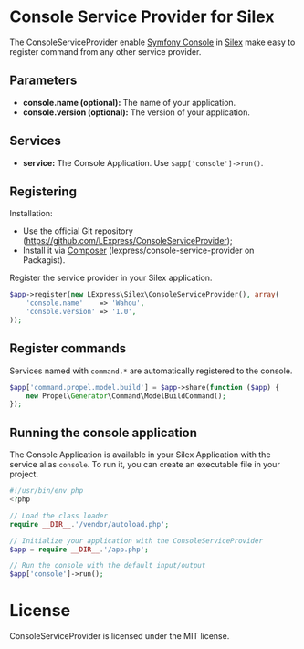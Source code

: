 # Console Service Provider for Silex

The ConsoleServiceProvider enable [Symfony Console](http://symfony.com/doc/current/components/console/)
in [Silex](http://silex-project.org/) make easy to register command from any other service provider.

## Parameters

* __console.name (optional):__ The name of your application.
* __console.version (optional):__ The version of your application.

## Services

* __service:__ The Console Application. Use `$app['console']->run()`.

## Registering

Installation:

* Use the official Git repository (https://github.com/LExpress/ConsoleServiceProvider);
* Install it via [Composer](http://getcomposer.org) (lexpress/console-service-provider on Packagist).

Register the service provider in your Silex application.

```php
$app->register(new LExpress\Silex\ConsoleServiceProvider(), array(
    'console.name'    => 'Wahou',
    'console.version' => '1.0',
));
```

## Register commands

Services named with `command.*` are automatically registered to the console.

```php
$app['command.propel.model.build'] = $app->share(function ($app) {
    new Propel\Generator\Command\ModelBuildCommand();
});
```

## Running the console application

The Console Application is available in your Silex Application with the service alias `console`.
To run it, you can create an executable file in your project.

```php
#!/usr/bin/env php
<?php

// Load the class loader
require __DIR__.'/vendor/autoload.php';

// Initialize your application with the ConsoleServiceProvider
$app = require __DIR__.'/app.php';

// Run the console with the default input/output
$app['console']->run();
```

# License

ConsoleServiceProvider is licensed under the MIT license.
